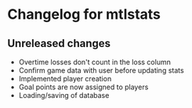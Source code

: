 # Changelog for mtlstats

## Unreleased changes

- Overtime losses don't count in the loss column
- Confirm game data with user before updating stats
- Implemented player creation
- Goal points are now assigned to players
- Loading/saving of database
